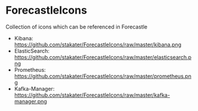 # ForecastleIcons

Collection of icons which can be referenced in Forecastle

- Kibana: https://github.com/stakater/ForecastleIcons/raw/master/kibana.png
- ElasticSearch: https://github.com/stakater/ForecastleIcons/raw/master/elasticsearch.png
- Prometheus: https://github.com/stakater/ForecastleIcons/raw/master/prometheus.png
- Kafka-Manager: https://github.com/stakater/ForecastleIcons/raw/master/kafka-manager.png
